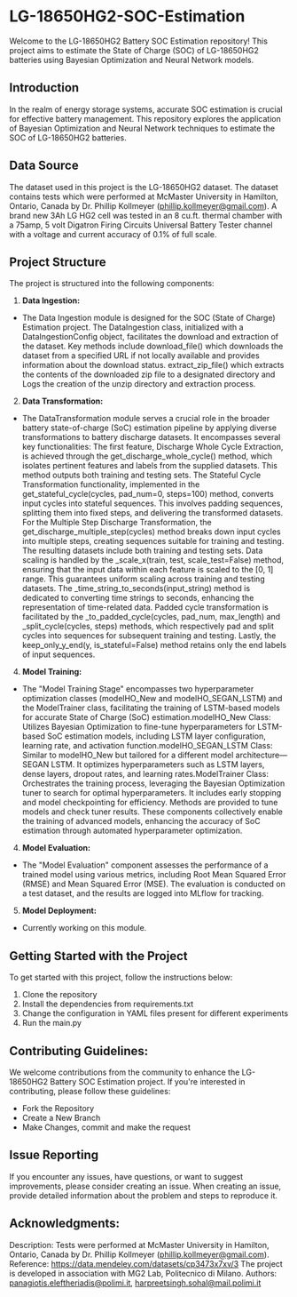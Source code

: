 # LG-18650HG2-SOC-Estimation

Welcome to the LG-18650HG2 Battery SOC Estimation repository! This project aims to estimate the State of Charge (SOC) of LG-18650HG2 batteries using Bayesian Optimization and Neural Network models.

## Introduction

In the realm of energy storage systems, accurate SOC estimation is crucial for effective battery management. This repository explores the application of Bayesian Optimization and Neural Network techniques to estimate the SOC of LG-18650HG2 batteries.

## Data Source

The dataset used in this project is the LG-18650HG2 dataset. The dataset contains tests which were performed at McMaster University in Hamilton, Ontario, Canada by Dr. Phillip Kollmeyer (phillip.kollmeyer@gmail.com). A brand new 3Ah LG HG2 cell was tested in an 8 cu.ft. thermal chamber with a 75amp, 5 volt Digatron Firing Circuits Universal Battery Tester channel with a voltage and current accuracy of 0.1% of full scale. 

## Project Structure

The project is structured into the following components:

1. **Data Ingestion:**
- The Data Ingestion module is designed for the SOC (State of Charge) Estimation project. The DataIngestion class, initialized with a DataIngestionConfig object, facilitates the download and extraction of the dataset. Key methods include download_file() which downloads the dataset from a specified URL if not locally available and provides information about the download status. extract_zip_file() which extracts the contents of the downloaded zip file to a designated directory and Logs the creation of the unzip directory and extraction process.

2. **Data Transformation:**
- The DataTransformation module serves a crucial role in the broader battery state-of-charge (SoC) estimation pipeline by applying diverse transformations to battery discharge datasets. It encompasses several key functionalities: The first feature, Discharge Whole Cycle Extraction, is achieved through the get_discharge_whole_cycle() method, which isolates pertinent features and labels from the supplied datasets. This method outputs both training and testing sets. The Stateful Cycle Transformation functionality, implemented in the get_stateful_cycle(cycles, pad_num=0, steps=100) method, converts input cycles into stateful sequences. This involves padding sequences, splitting them into fixed steps, and delivering the transformed datasets. For the Multiple Step Discharge Transformation, the get_discharge_multiple_step(cycles) method breaks down input cycles into multiple steps, creating sequences suitable for training and testing. The resulting datasets include both training and testing sets. Data scaling is handled by the _scale_x(train, test, scale_test=False) method, ensuring that the input data within each feature is scaled to the [0, 1] range. This guarantees uniform scaling across training and testing datasets. The _time_string_to_seconds(input_string) method is dedicated to converting time strings to seconds, enhancing the representation of time-related data. Padded cycle transformation is facilitated by the _to_padded_cycle(cycles, pad_num, max_length) and _split_cycle(cycles, steps) methods, which respectively pad and split cycles into sequences for subsequent training and testing. Lastly, the keep_only_y_end(y, is_stateful=False) method retains only the end labels of input sequences.

4. **Model Training:**
- The "Model Training Stage" encompasses two hyperparameter optimization classes (modelHO_New and modelHO_SEGAN_LSTM) and the ModelTrainer class, facilitating the training of LSTM-based models for accurate State of Charge (SoC) estimation.modelHO_New Class: Utilizes Bayesian Optimization to fine-tune hyperparameters for LSTM-based SoC estimation models, including LSTM layer configuration, learning rate, and activation function.modelHO_SEGAN_LSTM Class: Similar to modelHO_New but tailored for a different model architecture—SEGAN LSTM. It optimizes hyperparameters such as LSTM layers, dense layers, dropout rates, and learning rates.ModelTrainer Class: Orchestrates the training process, leveraging the Bayesian Optimization tuner to search for optimal hyperparameters. It includes early stopping and model checkpointing for efficiency. Methods are provided to tune models and check tuner results. These components collectively enable the training of advanced models, enhancing the accuracy of SoC estimation through automated hyperparameter optimization.

4. **Model Evaluation:**
- The "Model Evaluation" component assesses the performance of a trained model using various metrics, including Root Mean Squared Error (RMSE) and Mean Squared Error (MSE). The evaluation is conducted on a test dataset, and the results are logged into MLflow for tracking.

5. **Model Deployment:**
- Currently working on this module. 

## Getting Started with the Project 

To get started with this project, follow the instructions below:

1. Clone the repository
2. Install the dependencies from requirements.txt
3. Change the configuration in YAML files present for different experiments
4. Run the main.py

## Contributing Guidelines:

We welcome contributions from the community to enhance the LG-18650HG2 Battery SOC Estimation project. If you're interested in contributing, please follow these guidelines:
- Fork the Repository
- Create a New Branch
- Make Changes, commit and make the request

## Issue Reporting
If you encounter any issues, have questions, or want to suggest improvements, please consider creating an issue. When creating an issue, provide detailed information about the problem and steps to reproduce it.

## Acknowledgments:
Description: Tests were performed at McMaster University in Hamilton, Ontario, Canada by Dr. Phillip Kollmeyer (phillip.kollmeyer@gmail.com). Reference: https://data.mendeley.com/datasets/cp3473x7xv/3
The project is developed in association with MG2 Lab, Politecnico di Milano. 
Authors: panagiotis.eleftheriadis@polimi.it, harpreetsingh.sohal@mail.polimi.it
